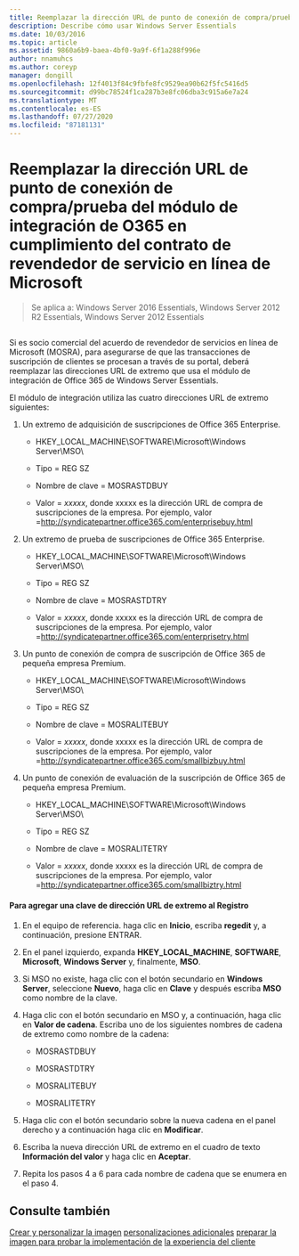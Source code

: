 ```yaml
---
title: Reemplazar la dirección URL de punto de conexión de compra/prueba del módulo de integración de O365 en cumplimiento del contrato de revendedor de servicio en línea de Microsoft
description: Describe cómo usar Windows Server Essentials
ms.date: 10/03/2016
ms.topic: article
ms.assetid: 9860a6b9-baea-4bf0-9a9f-6f1a288f996e
author: nnamuhcs
ms.author: coreyp
manager: dongill
ms.openlocfilehash: 12f4013f84c9fbfe8fc9529ea90b62f5fc5416d5
ms.sourcegitcommit: d99bc78524f1ca287b3e8fc06dba3c915a6e7a24
ms.translationtype: MT
ms.contentlocale: es-ES
ms.lasthandoff: 07/27/2020
ms.locfileid: "87181131"
---
```

# <a name="replace-o365-integration-module-buy-try-endpoint-url-in-support-of-microsoft-online-service-reseller-agreement"></a>Reemplazar la dirección URL de punto de conexión de compra/prueba del módulo de integración de O365 en cumplimiento del contrato de revendedor de servicio en línea de Microsoft

>Se aplica a: Windows Server 2016 Essentials, Windows Server 2012 R2 Essentials, Windows Server 2012 Essentials

##  <a name="BKMK_O365"></a>
 Si es socio comercial del acuerdo de revendedor de servicios en línea de Microsoft (MOSRA), para asegurarse de que las transacciones de suscripción de clientes se procesan a través de su portal, deberá reemplazar las direcciones URL de extremo que usa el módulo de integración de Office 365 de Windows Server Essentials.

 El módulo de integración utiliza las cuatro direcciones URL de extremo siguientes:

1.  Un extremo de adquisición de suscripciones de Office 365 Enterprise.

    -   HKEY_LOCAL_MACHINE\SOFTWARE\Microsoft\Windows Server\MSO\

    -   Tipo = REG SZ

    -   Nombre de clave = MOSRASTDBUY

    -   Valor = *xxxxx*, donde xxxxx es la dirección URL de compra de suscripciones de la empresa. Por ejemplo, valor =http://syndicatepartner.office365.com/enterprisebuy.html

2.  Un extremo de prueba de suscripciones de Office 365 Enterprise.

    -   HKEY_LOCAL_MACHINE\SOFTWARE\Microsoft\Windows Server\MSO\

    -   Tipo = REG SZ

    -   Nombre de clave = MOSRASTDTRY

    -   Valor = *xxxxx*, donde xxxxx es la dirección URL de compra de suscripciones de la empresa. Por ejemplo, valor =http://syndicatepartner.office365.com/enterprisetry.html

3.  Un punto de conexión de compra de suscripción de Office 365 de pequeña empresa Premium.

    -   HKEY_LOCAL_MACHINE\SOFTWARE\Microsoft\Windows Server\MSO\

    -   Tipo = REG SZ

    -   Nombre de clave = MOSRALITEBUY

    -   Valor = *xxxxx*, donde xxxxx es la dirección URL de compra de suscripciones de la empresa. Por ejemplo, valor =http://syndicatepartner.office365.com/smallbizbuy.html

4.  Un punto de conexión de evaluación de la suscripción de Office 365 de pequeña empresa Premium.

    -   HKEY_LOCAL_MACHINE\SOFTWARE\Microsoft\Windows Server\MSO\

    -   Tipo = REG SZ

    -   Nombre de clave = MOSRALITETRY

    -   Valor = *xxxxx*, donde xxxxx es la dirección URL de compra de suscripciones de la empresa. Por ejemplo, valor =http://syndicatepartner.office365.com/smallbiztry.html

#### <a name="to-add-an-endpoint-url-key-to-the-registry"></a>Para agregar una clave de dirección URL de extremo al Registro

1.  En el equipo de referencia. haga clic en **Inicio**, escriba **regedit** y, a continuación, presione ENTRAR.

2.  En el panel izquierdo, expanda **HKEY_LOCAL_MACHINE**, **SOFTWARE**, **Microsoft**, **Windows Server** y, finalmente, **MSO**.

3.  Si MSO no existe, haga clic con el botón secundario en **Windows Server**, seleccione **Nuevo**, haga clic en **Clave** y después escriba **MSO** como nombre de la clave.

4.  Haga clic con el botón secundario en MSO y, a continuación, haga clic en **Valor de cadena**. Escriba uno de los siguientes nombres de cadena de extremo como nombre de la cadena:

    -   MOSRASTDBUY

    -   MOSRASTDTRY

    -   MOSRALITEBUY

    -   MOSRALITETRY

5.  Haga clic con el botón secundario sobre la nueva cadena en el panel derecho y a continuación haga clic en **Modificar**.

6.  Escriba la nueva dirección URL de extremo en el cuadro de texto **Información del valor** y haga clic en **Aceptar**.

7.  Repita los pasos 4 a 6 para cada nombre de cadena que se enumera en el paso 4.

## <a name="see-also"></a>Consulte también

 [Crear y personalizar la imagen](Creating-and-Customizing-the-Image.md) [personalizaciones adicionales](Additional-Customizations.md) [preparar la imagen para probar la implementación de](Preparing-the-Image-for-Deployment.md) [la experiencia del cliente](Testing-the-Customer-Experience.md)

